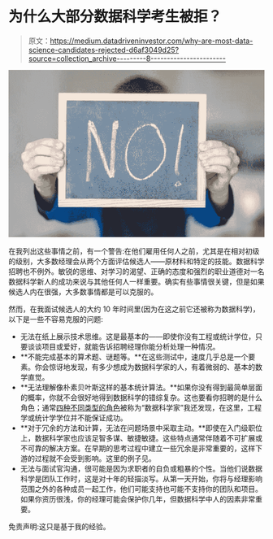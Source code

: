 # 为什么大部分数据科学考生被拒？

> 原文：<https://medium.datadriveninvestor.com/why-are-most-data-science-candidates-rejected-d6af3049d25?source=collection_archive---------8----------------------->

![](img/d0a35e3cfd764055d0744a36e2d0b940.png)

在我列出这些事情之前，有一个警告:在他们雇用任何人之前，尤其是在相对初级的级别，大多数经理会从两个方面评估候选人——原材料和特定的技能。数据科学招聘也不例外。敏锐的思维、对学习的渴望、正确的态度和强烈的职业道德对一名数据科学新人的成功来说与其他任何人一样重要。确实有些事情很关键，但是如果候选人内在很强，大多数事情都是可以克服的。

然而，在我面试候选人的大约 10 年时间里(因为在这之前它还被称为数据科学)，以下是一些不容易克服的问题:

*   无法在纸上展示技术思维。这是最基本的——即使你没有工程或统计学位，只要谈谈项目或爱好，就能告诉招聘经理你能分析处理一种情况。
*   **不能完成基本的算术题、谜题等。**在这些测试中，速度几乎总是一个要素。你会惊讶地发现，有多少想成为数据科学家的人，有着微弱的、基本的数学直觉。
*   **无法理解像朴素贝叶斯这样的基本统计算法。**如果你没有得到最简单层面的概率，你就不会很好地得到数据科学的错综复杂。这也要看你招聘的是什么角色；通常[四种不同类型的角色](https://www.quora.com/How-do-I-learn-data-science-by-%E2%80%9Cdoing-it%E2%80%9D-Can-anyone-explain-how-exactly-we-should-learn-data-science-by-%E2%80%9Cdoing-it%E2%80%9D-instead-of-just-going-through-the-theory/answer/Praful-Krishna)被称为“数据科学家”我还发现，在这里，工程学或统计学学位并不能保证成功。
*   **对于冗余的方法和计算，无法在问题场景中采取主动。**即使在入门级职位上，数据科学家也应该足智多谋、敏捷敏捷。这些特点通常伴随着不可扩展或不可靠的解决方案。在早期的思考过程中建立一些冗余是非常重要的，这样下游的过程就不会受到影响。这里的例子见。
*   无法与面试官沟通，很可能是因为求职者的自负或粗暴的个性。当他们说数据科学是团队工作时，这是对十年的轻描淡写。从第一天开始，你将与经理影响范围之外的各种成员一起工作，他们可能支持也可能不支持你的团队和项目。如果你资历很浅，你的经理可能会保护你几年，但数据科学中人的因素非常重要。

免责声明:这只是基于我的经验。